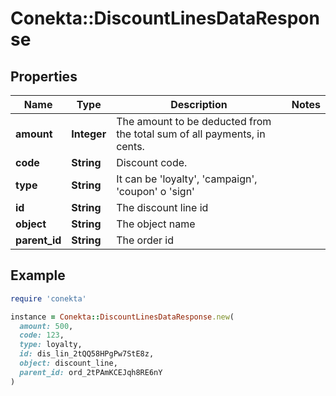 # Conekta::DiscountLinesDataResponse

## Properties

| Name | Type | Description | Notes |
| ---- | ---- | ----------- | ----- |
| **amount** | **Integer** | The amount to be deducted from the total sum of all payments, in cents. |  |
| **code** | **String** | Discount code. |  |
| **type** | **String** | It can be &#39;loyalty&#39;, &#39;campaign&#39;, &#39;coupon&#39; o &#39;sign&#39; |  |
| **id** | **String** | The discount line id |  |
| **object** | **String** | The object name |  |
| **parent_id** | **String** | The order id |  |

## Example

```ruby
require 'conekta'

instance = Conekta::DiscountLinesDataResponse.new(
  amount: 500,
  code: 123,
  type: loyalty,
  id: dis_lin_2tQQ58HPgPw7StE8z,
  object: discount_line,
  parent_id: ord_2tPAmKCEJqh8RE6nY
)
```

